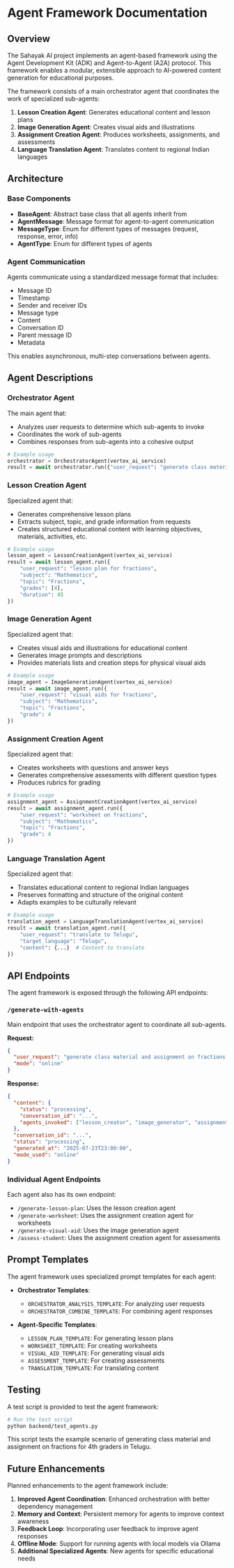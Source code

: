 # Agent Framework Documentation

## Overview

The Sahayak AI project implements an agent-based framework using the Agent Development Kit (ADK) and Agent-to-Agent (A2A) protocol. This framework enables a modular, extensible approach to AI-powered content generation for educational purposes.

The framework consists of a main orchestrator agent that coordinates the work of specialized sub-agents:

1. **Lesson Creation Agent**: Generates educational content and lesson plans
2. **Image Generation Agent**: Creates visual aids and illustrations
3. **Assignment Creation Agent**: Produces worksheets, assignments, and assessments
4. **Language Translation Agent**: Translates content to regional Indian languages

## Architecture

### Base Components

- **BaseAgent**: Abstract base class that all agents inherit from
- **AgentMessage**: Message format for agent-to-agent communication
- **MessageType**: Enum for different types of messages (request, response, error, info)
- **AgentType**: Enum for different types of agents

### Agent Communication

Agents communicate using a standardized message format that includes:
- Message ID
- Timestamp
- Sender and receiver IDs
- Message type
- Content
- Conversation ID
- Parent message ID
- Metadata

This enables asynchronous, multi-step conversations between agents.

## Agent Descriptions

### Orchestrator Agent

The main agent that:
- Analyzes user requests to determine which sub-agents to invoke
- Coordinates the work of sub-agents
- Combines responses from sub-agents into a cohesive output

```python
# Example usage
orchestrator = OrchestratorAgent(vertex_ai_service)
result = await orchestrator.run({"user_request": "generate class material on fractions for 4th graders in Telugu"})
```

### Lesson Creation Agent

Specialized agent that:
- Generates comprehensive lesson plans
- Extracts subject, topic, and grade information from requests
- Creates structured educational content with learning objectives, materials, activities, etc.

```python
# Example usage
lesson_agent = LessonCreationAgent(vertex_ai_service)
result = await lesson_agent.run({
    "user_request": "lesson plan for fractions",
    "subject": "Mathematics",
    "topic": "Fractions",
    "grades": [4],
    "duration": 45
})
```

### Image Generation Agent

Specialized agent that:
- Creates visual aids and illustrations for educational content
- Generates image prompts and descriptions
- Provides materials lists and creation steps for physical visual aids

```python
# Example usage
image_agent = ImageGenerationAgent(vertex_ai_service)
result = await image_agent.run({
    "user_request": "visual aids for fractions",
    "subject": "Mathematics",
    "topic": "Fractions",
    "grade": 4
})
```

### Assignment Creation Agent

Specialized agent that:
- Creates worksheets with questions and answer keys
- Generates comprehensive assessments with different question types
- Produces rubrics for grading

```python
# Example usage
assignment_agent = AssignmentCreationAgent(vertex_ai_service)
result = await assignment_agent.run({
    "user_request": "worksheet on fractions",
    "subject": "Mathematics",
    "topic": "Fractions",
    "grade": 4
})
```

### Language Translation Agent

Specialized agent that:
- Translates educational content to regional Indian languages
- Preserves formatting and structure of the original content
- Adapts examples to be culturally relevant

```python
# Example usage
translation_agent = LanguageTranslationAgent(vertex_ai_service)
result = await translation_agent.run({
    "user_request": "translate to Telugu",
    "target_language": "Telugu",
    "content": {...}  # Content to translate
})
```

## API Endpoints

The agent framework is exposed through the following API endpoints:

### `/generate-with-agents`

Main endpoint that uses the orchestrator agent to coordinate all sub-agents.

**Request:**
```json
{
  "user_request": "generate class material and assignment on fractions for 4th graders in Telugu",
  "mode": "online"
}
```

**Response:**
```json
{
  "content": {
    "status": "processing",
    "conversation_id": "...",
    "agents_invoked": ["lesson_creator", "image_generator", "assignment_creator", "translator"]
  },
  "conversation_id": "...",
  "status": "processing",
  "generated_at": "2025-07-23T23:00:00",
  "mode_used": "online"
}
```

### Individual Agent Endpoints

Each agent also has its own endpoint:

- `/generate-lesson-plan`: Uses the lesson creation agent
- `/generate-worksheet`: Uses the assignment creation agent for worksheets
- `/generate-visual-aid`: Uses the image generation agent
- `/assess-student`: Uses the assignment creation agent for assessments

## Prompt Templates

The agent framework uses specialized prompt templates for each agent:

- **Orchestrator Templates**:
  - `ORCHESTRATOR_ANALYSIS_TEMPLATE`: For analyzing user requests
  - `ORCHESTRATOR_COMBINE_TEMPLATE`: For combining agent responses

- **Agent-Specific Templates**:
  - `LESSON_PLAN_TEMPLATE`: For generating lesson plans
  - `WORKSHEET_TEMPLATE`: For creating worksheets
  - `VISUAL_AID_TEMPLATE`: For generating visual aids
  - `ASSESSMENT_TEMPLATE`: For creating assessments
  - `TRANSLATION_TEMPLATE`: For translating content

## Testing

A test script is provided to test the agent framework:

```bash
# Run the test script
python backend/test_agents.py
```

This script tests the example scenario of generating class material and assignment on fractions for 4th graders in Telugu.

## Future Enhancements

Planned enhancements to the agent framework include:

1. **Improved Agent Coordination**: Enhanced orchestration with better dependency management
2. **Memory and Context**: Persistent memory for agents to improve context awareness
3. **Feedback Loop**: Incorporating user feedback to improve agent responses
4. **Offline Mode**: Support for running agents with local models via Ollama
5. **Additional Specialized Agents**: New agents for specific educational needs